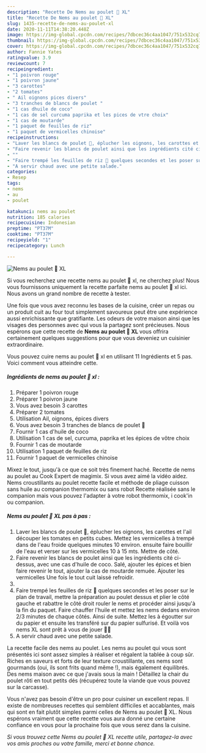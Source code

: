 ```yaml
---
description: "Recette De Nems au poulet 🐔 XL"
title: "Recette De Nems au poulet 🐔 XL"
slug: 1435-recette-de-nems-au-poulet-xl
date: 2020-11-11T14:38:20.448Z
image: https://img-global.cpcdn.com/recipes/7dbcec36c4aa1047/751x532cq70/nems-au-poulet-🐔-xl-photo-principale-de-la-recette.jpg
thumbnail: https://img-global.cpcdn.com/recipes/7dbcec36c4aa1047/751x532cq70/nems-au-poulet-🐔-xl-photo-principale-de-la-recette.jpg
cover: https://img-global.cpcdn.com/recipes/7dbcec36c4aa1047/751x532cq70/nems-au-poulet-🐔-xl-photo-principale-de-la-recette.jpg
author: Fannie Yates
ratingvalue: 3.9
reviewcount: 7
recipeingredient:
- "1 poivron rouge"
- "1 poivron jaune"
- "3 carottes"
- "2 tomates"
- " Ail oignons pices divers"
- "3 tranches de blancs de poulet "
- "1 cas dhuile de coco"
- "1 cas de sel curcuma paprika et les pices de vtre choix"
- "1 cas de moutarde"
- "1 paquet de feuilles de riz"
- "1 paquet de vermicelles chinoise"
recipeinstructions:
- "Laver les blancs de poulet 🐔, éplucher les oignons, les carottes et l&#39;ail découper les tomates en petits cubes. Mettez les vermicelles à trempé dans de l&#39;eau froide quelques minutes 10 environ. ensuite faire bouillir de l&#39;eau et verser sur les vermicelles 10 à 15 mts. Mettre de côté."
- "Faire revenir les blancs de poulet ainsi que les ingrédients cité ci-dessus, avec une cas d&#39;huile de coco. Salé, ajouter les épices et bien faire revenir le tout, ajouter la cas de moutarde remuée. Ajouter les vermicelles Une fois le tout cuit laissé refroidir."
- ""
- "Faire trempé les feuilles de riz 🍚 quelques secondes et les poser sur le plan de travail, mettre la préparation au poulet dessus et plier le côté gauche et rabattre le côté droit rouler le nems et procéder ainsi jusqu&#39;à la fin du paquet. Faire chauffer l&#39;huile et mettez les nems dedans environ 2/3 minutes de chaque côtés. Ainsi de suite. Mettez les à égoutter sur du papier et ensuite les transféré sur du papier sulfurisé. Et voilà vos nems XL sont prêt à vous de jouer 👌🏾"
- "A servir chaud avec une petite salade."
categories:
- Resep
tags:
- nems
- au
- poulet

katakunci: nems au poulet 
nutrition: 185 calories
recipecuisine: Indonesian
preptime: "PT37M"
cooktime: "PT37M"
recipeyield: "1"
recipecategory: Lunch

---
```



![Nems au poulet 🐔 XL](https://img-global.cpcdn.com/recipes/7dbcec36c4aa1047/751x532cq70/nems-au-poulet-🐔-xl-photo-principale-de-la-recette.jpg)

Si vous recherchez une recette nems au poulet 🐔 xl, ne cherchez plus! Nous vous fournissons uniquement la recette parfaite nems au poulet 🐔 xl ici. Nous avons un grand nombre de recette à tester.

Une fois que vous avez reconnu les bases de la cuisine, créer un repas ou un produit cuit au four tout simplement savoureux peut être une expérience aussi enrichissante que gratifiante. Les odeurs de votre maison ainsi que les visages des personnes avec qui vous la partagez sont précieuses. Nous espérons que cette recette de <strong> Nems au poulet 🐔 XL </strong> vous offrira certainement quelques suggestions pour que vous deveniez un cuisinier extraordinaire.

<!--inarticleads1-->

Vous pouvez cuire nems au poulet 🐔 xl en utilisant 11 Ingrédients et 5 pas. Voici comment vous atteindre cette.

##### Ingrédients de nems au poulet 🐔 xl :

1. Préparer 1 poivron rouge
1. Préparer 1 poivron jaune
1. Vous avez besoin 3 carottes
1. Préparer 2 tomates
1. Utilisation  Ail, oignons, épices divers
1. Vous avez besoin 3 tranches de blancs de poulet 🐔
1. Fournir 1 cas d&#39;huile de coco
1. Utilisation 1 cas de sel, curcuma, paprika et les épices de vôtre choix
1. Fournir 1 cas de moutarde
1. Utilisation 1 paquet de feuilles de riz
1. Fournir 1 paquet de vermicelles chinoise


Mixez le tout, jusqu&#39;à ce que ce soit très finement haché. Recette de nems au poulet au Cook Expert de magimix. Si vous avez aimé la vidéo aidez. Nems croustillants au poulet recette facile et méthode de pliage cuisson sans huile au companion thermomix ou sans robot Recette réalisée sans le companion mais vous pouvez l&#39;adapter à votre robot thermomix, i cook&#39;in ou companion. 

<!--inarticleads2-->

##### Nems au poulet 🐔 XL pas à pas :

1. Laver les blancs de poulet 🐔, éplucher les oignons, les carottes et l&#39;ail découper les tomates en petits cubes. Mettez les vermicelles à trempé dans de l&#39;eau froide quelques minutes 10 environ. ensuite faire bouillir de l&#39;eau et verser sur les vermicelles 10 à 15 mts. Mettre de côté.
1. Faire revenir les blancs de poulet ainsi que les ingrédients cité ci-dessus, avec une cas d&#39;huile de coco. Salé, ajouter les épices et bien faire revenir le tout, ajouter la cas de moutarde remuée. Ajouter les vermicelles Une fois le tout cuit laissé refroidir.
1. 
1. Faire trempé les feuilles de riz 🍚 quelques secondes et les poser sur le plan de travail, mettre la préparation au poulet dessus et plier le côté gauche et rabattre le côté droit rouler le nems et procéder ainsi jusqu&#39;à la fin du paquet. Faire chauffer l&#39;huile et mettez les nems dedans environ 2/3 minutes de chaque côtés. Ainsi de suite. Mettez les à égoutter sur du papier et ensuite les transféré sur du papier sulfurisé. Et voilà vos nems XL sont prêt à vous de jouer 👌🏾
1. A servir chaud avec une petite salade.


La recette facile des nems au poulet. Les nems au poulet qui vous sont présentés ici sont assez simples à réaliser et régalent la tablée à coup sûr. Riches en saveurs et forts de leur texture croustillante, ces nems sont gourmands (oui, ils sont frits quand même !), mais également équilibrés. Des nems maison avec ce que j&#39;avais sous la main ! Détaillez la chair du poulet rôti en tout petits dés (récupérez toute la viande que vous pouvez sur la carcasse). 

<!--inarticleads1-->

<p>
Vous n'avez pas besoin d'être un pro pour cuisiner un excellent repas. Il existe de nombreuses recettes qui semblent difficiles et accablantes, mais qui sont en fait plutôt simples parmi celles de Nems au poulet 🐔 XL. Nous espérons vraiment que cette recette vous aura donné une certaine confiance en vous pour la prochaine fois que vous serez dans la cuisine.
</p>

<p>
<i>Si vous trouvez cette Nems au poulet 🐔 XL recette utile, partagez-la avec vos amis proches ou votre famille, merci et bonne chance.</i>
</p>
